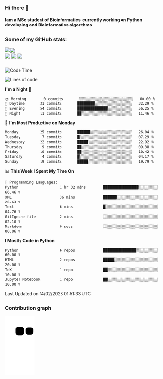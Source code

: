 ### Hi there 👋
#### Iam a MSc student of Bioinformatics, currently working on Python developing and Bioinformatics algorithms

##
### Some of my GitHub stats:

<div>
  <a href="https://github.com/AdrianoSilva19/AdrianoSilva19">
    <img heigth="180" align="left" src="https://github-readme-stats.vercel.app/api?username=AdrianoSilva19&count_private=true&include_all_comits=true&show_icons=true&theme=dracula" />
    <img heigth="180" align="center" src="https://github-readme-stats.vercel.app/api/top-langs/?username=AdrianoSilva19&langs_count=3&theme=dracula" />
  </a>
</div>

<div style="display:inline_block">
  <img align="center" heigth="30" width="30" src="https://cdn.jsdelivr.net/gh/devicons/devicon/icons/python/python-plain.svg" />
  <img align="center" heigth="30" width="30" src="https://cdn.jsdelivr.net/gh/devicons/devicon/icons/r/r-original.svg" />
  <img align="center" heigth="35" width="35" src="https://cdn.jsdelivr.net/gh/devicons/devicon/icons/neo4j/neo4j-original.svg" />
</div>

##

<!--START_SECTION:waka-->
![Code Time](http://img.shields.io/badge/Code%20Time-103%20hrs%2024%20mins-blue)

![Lines of code](https://img.shields.io/badge/From%20Hello%20World%20I%27ve%20Written-717%20Thousand%20lines%20of%20code-blue)

**I'm a Night 🦉** 

```text
🌞 Morning        0 commits       ░░░░░░░░░░░░░░░░░░░░░░░░░   00.00 % 
🌆 Daytime       31 commits       ████████░░░░░░░░░░░░░░░░░   32.29 % 
🌃 Evening       54 commits       ██████████████░░░░░░░░░░░   56.25 % 
🌙 Night         11 commits       ██░░░░░░░░░░░░░░░░░░░░░░░   11.46 % 

```
📅 **I'm Most Productive on Monday** 

```text
Monday          25 commits       ██████░░░░░░░░░░░░░░░░░░░   26.04 % 
Tuesday          7 commits       █░░░░░░░░░░░░░░░░░░░░░░░░   07.29 % 
Wednesday       22 commits       █████░░░░░░░░░░░░░░░░░░░░   22.92 % 
Thursday         9 commits       ██░░░░░░░░░░░░░░░░░░░░░░░   09.38 % 
Friday          10 commits       ██░░░░░░░░░░░░░░░░░░░░░░░   10.42 % 
Saturday         4 commits       █░░░░░░░░░░░░░░░░░░░░░░░░   04.17 % 
Sunday          19 commits       █████░░░░░░░░░░░░░░░░░░░░   19.79 % 

```


📊 **This Week I Spent My Time On** 

```text
💬 Programming Languages: 
Python                   1 hr 32 mins        ████████████████░░░░░░░░░   66.46 % 
XML                      36 mins             ██████░░░░░░░░░░░░░░░░░░░   26.63 % 
Text                     6 mins              █░░░░░░░░░░░░░░░░░░░░░░░░   04.76 % 
GitIgnore file           2 mins              ░░░░░░░░░░░░░░░░░░░░░░░░░   02.10 % 
Markdown                 0 secs              ░░░░░░░░░░░░░░░░░░░░░░░░░   00.06 % 

```

**I Mostly Code in Python** 

```text
Python                   6 repos             ███████████████░░░░░░░░░░   60.00 % 
HTML                     2 repos             █████░░░░░░░░░░░░░░░░░░░░   20.00 % 
TeX                      1 repo              ██░░░░░░░░░░░░░░░░░░░░░░░   10.00 % 
Jupyter Notebook         1 repo              ██░░░░░░░░░░░░░░░░░░░░░░░   10.00 % 

```



 Last Updated on 14/02/2023 01:51:33 UTC
<!--END_SECTION:waka-->

##

### Contribution graph

![snake svg](https://github.com/AdrianoSilva19/AdrianoSilva19/blob/output/github-contribution-grid-snake.svg)







<!--

Here are some ideas to get you started:

- 🔭 I’m currently working on ...
- 🌱 I’m currently learning ...
- 👯 I’m looking to collaborate on ...
- 🤔 I’m looking for help with ...
- 💬 Ask me about ...
- 📫 How to reach me: ...
- 😄 Pronouns: ...
- ⚡ Fun fact: ...
-->
